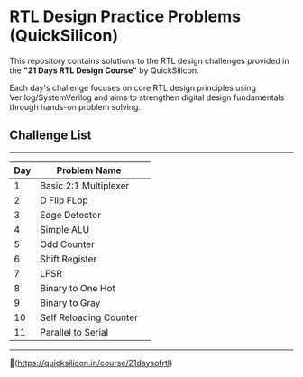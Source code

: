# RTL Design Practice Problems (QuickSilicon)

This repository contains solutions to the RTL design challenges provided in the **"21 Days RTL Design Course"** by QuickSilicon.

Each day's challenge focuses on core RTL design principles using Verilog/SystemVerilog and aims to strengthen digital design fundamentals through hands-on problem solving.

## Challenge List
 -----------------------------------------------------------------------------------
| Day | Problem Name                     |                                          |
|-----|----------------------------------|------------------------------------------
| 1   | Basic 2:1 Multiplexer            | | 12  | Sequence Detector                |
| 2   | D Flip FLop                      | | 13  | Muxes                            |
| 3   | Edge Detector                    | | 14  | Fixed Priority Encoder           |
| 4   | Simple ALU                       | | 15  | Masked Round Robin Arbiter       |
| 5   | Odd Counter                      | | 16  | APB Master                       |
| 6   | Shift Register                   | | 17  | Simple Memory Interface          |
| 7   | LFSR                             | | 18  | APB Slave                        |
| 8   | Binary to One Hot                | | 19  | Synchronous FIFO                 |
| 9   | Binary to Gray                   | | 20  | APB System                       |
| 10  | Self Reloading Counter           | | 21  | Day 21                           |
| 11  | Parallel to Serial               | | 22  | Day 22                           |
 -----------------------------------------------------------------------------------
🔗(https://quicksilicon.in/course/21daysofrtl)

